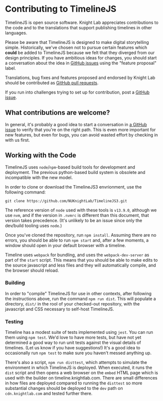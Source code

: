 # Contributing to TimelineJS

TimelineJS is open source software. Knight Lab appreciates contributions to the code and to the translations that support publishing timelines in other languages.

Please be aware that TimelineJS is designed to make digital storytelling simple. Historically, we've chosen not to pursue certain features which **could** be added to TimelineJS because we felt that they diverged from our design principles. If you have ambitious ideas for changes, you should start a conversation about the idea in [GitHub issues](https://github.com/NUKnightLab/TimelineJS3/issues) using the "feature proposal" label. 

Translations, bug fixes and features proposed and endorsed by Knight Lab should be contributed as [GitHub pull requests](https://help.github.com/articles/using-pull-requests/).

If you run into challenges trying to set up for contribution, post a [GitHub issue](https://github.com/NUKnightLab/TimelineJS3/issues).

## What contributions are welcome?

In general, it's probably a good idea to start a conversation in [a GitHub issue](https://github.com/NUKnightLab/TimelineJS3/issues) to verify that you're on the right path. This is even more important for new features, but even for bugs, you can avoid wasted effort by checking in with us first.

## Working with the Code

TimelineJS uses `node`/`npm`-based build tools for development and deployment. The previous python-based build system is obsolete and incompatible with the new model.

In order to clone or download the TimelineJS3 envrionment, use the following command:

    git clone https://github.com/NUKnightLab/TimelineJS3.git

The reference version of `node` used with these tools is `v13.9.0`, although we use `nvm`, and if the version in `.nvmrc` is different than this document, that version takes precedence. (It's unlikely to be an issue since only the dev/build tooling uses `node`.)

Once you've cloned the repository, run `npm install`. Assuming there are no errors, you should be able to run `npm start` and, after a few moments, a window should open in your default browser with a timeline.  

Timeline uses `webpack` for bundling, and uses the `webpack-dev-server` as part of the `start` script. This means that you should be able to make edits to the source javascript and less files and they will automatically compile, and the browser should reload.

### Building

In order to "compile" TimelineJS for use in other contexts, after following the instructions above, run the command `npm run dist`. This will populate a directory, `dist/` in the rool of your checked-out repository, with the javascript and CSS necessary to self-host TimelineJS.


### Testing

Timeline has a modest suite of tests implemented using `jest`. You can run them using `npm test`. We'd love to have more tests, but have not yet determined a good way to run unit tests against the visual details of timelines. (Let us know if you have suggestions!)  It's a good idea to occasionally run `npm test` to make sure you haven't messed anything up.

There's also a script, `npm run disttest`, which attempts to simulate the environment in which TimelineJS is deployed. When executed, it runs the `dist` script and then opens a web browser on the `embed` HTML page which is used with the builder on timeline.knightlab.com. There are small differences in how files are deployed compared to running the `disttest` so more substantial changes should be deployed to the `dev` path on `cdn.knightlab.com` and tested further there.

